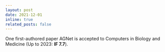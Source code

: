 ```yaml
---
layout: post
date: 2021-12-01
inline: true
related_posts: false
---
```


One first-authored paper AGNet is accepted to Computers in Biology and Medicine (Up to 2023: **IF 7.7**).
